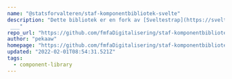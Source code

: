 ```yaml
---
name: "@statsforvalteren/staf-komponentbibliotek-svelte"
description: "Dette bibliotek er en fork av [Sveltestrap](https://sveltestrap.js.org/?path=/story/components--styles) hvor vi lagt vår egen stil oppå og modifisert / lagt til komponenter.  ___"
repo_url: "https://github.com/fmfaDigitalisering/staf-komponentbibliotek-svelte"
author: "pekaaw"
homepage: "https://github.com/fmfaDigitalisering/staf-komponentbibliotek-svelte#readme"
updated: "2022-02-01T08:54:31.521Z"
tags: 
  - component-library
---
```


